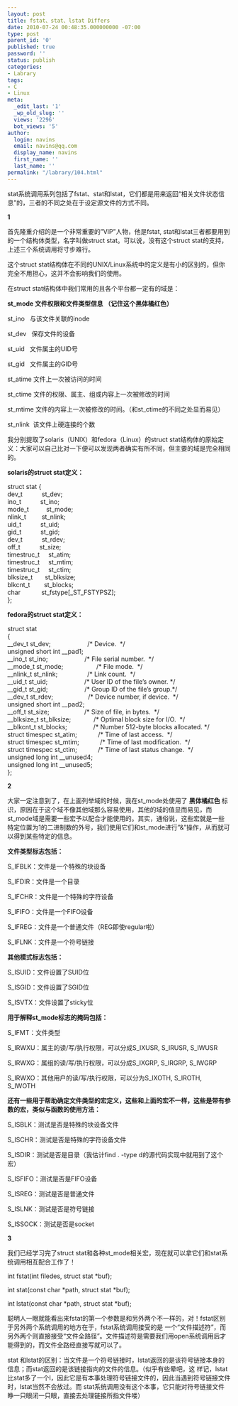 ```yaml
---
layout: post
title: fstat、stat、lstat Differs
date: 2010-07-24 00:48:35.000000000 -07:00
type: post
parent_id: '0'
published: true
password: ''
status: publish
categories:
- Labrary
tags:
- C
- Linux
meta:
  _edit_last: '1'
  _wp_old_slug: ''
  views: '2296'
  bot_views: '5'
author:
  login: navins
  email: navins@qq.com
  display_name: navins
  first_name: ''
  last_name: ''
permalink: "/labrary/104.html"
---
```

stat系统调用系列包括了fstat、stat和lstat，它们都是用来返回“相关文件状态信息”的，三者的不同之处在于设定源文件的方式不同。

**1**

首先隆重介绍的是一个非常重要的”VIP”人物，他是fstat, stat和lstat三者都要用到的一个结构体类型，名字叫做struct stat。可以说，没有这个struct stat的支持，上述三个系统调用将寸步难行。

这个struct stat结构体在不同的UNIX/Linux系统中的定义是有小的区别的，但你完全不用担心，这并不会影响我们的使用。

在struct stat结构体中我们常用的且各个平台都一定有的域是：

**st\_mode 文件权限和文件类型信息&nbsp;（记住这个黑体橘红色）**

st\_ino&nbsp;&nbsp; 与该文件关联的inode

st\_dev&nbsp;&nbsp; 保存文件的设备

st\_uid&nbsp;&nbsp; 文件属主的UID号

st\_gid&nbsp;&nbsp; 文件属主的GID号

st\_atime 文件上一次被访问的时间

st\_ctime 文件的权限、属主、组或内容上一次被修改的时间

st\_mtime 文件的内容上一次被修改的时间。（和st\_ctime的不同之处显而易见）

st\_nlink&nbsp; 该文件上硬连接的个数

我分别提取了solaris（UNIX）和fedora（Linux）的struct stat结构体的原始定义：大家可以自己比对一下便可以发现两者确实有所不同，但主要的域是完全相同的。

<!--more-->

**solaris的struct stat定义：**

struct stat {  
dev\_t&nbsp;&nbsp;&nbsp;&nbsp;&nbsp;&nbsp;&nbsp;&nbsp;&nbsp;&nbsp; st\_dev;  
ino\_t&nbsp;&nbsp;&nbsp;&nbsp;&nbsp;&nbsp;&nbsp;&nbsp;&nbsp;&nbsp; st\_ino;  
mode\_t&nbsp;&nbsp;&nbsp;&nbsp;&nbsp;&nbsp;&nbsp;&nbsp;&nbsp; st\_mode;  
nlink\_t&nbsp;&nbsp;&nbsp;&nbsp;&nbsp;&nbsp;&nbsp;&nbsp; st\_nlink;  
uid\_t&nbsp;&nbsp;&nbsp;&nbsp;&nbsp;&nbsp;&nbsp;&nbsp;&nbsp;&nbsp; st\_uid;  
gid\_t&nbsp;&nbsp;&nbsp;&nbsp;&nbsp;&nbsp;&nbsp;&nbsp;&nbsp;&nbsp; st\_gid;  
dev\_t&nbsp;&nbsp;&nbsp;&nbsp;&nbsp;&nbsp;&nbsp;&nbsp;&nbsp;&nbsp; st\_rdev;  
off\_t&nbsp;&nbsp;&nbsp;&nbsp;&nbsp;&nbsp;&nbsp;&nbsp;&nbsp;&nbsp; st\_size;  
timestruc\_t&nbsp;&nbsp;&nbsp;&nbsp; st\_atim;  
timestruc\_t&nbsp;&nbsp;&nbsp;&nbsp; st\_mtim;  
timestruc\_t&nbsp;&nbsp;&nbsp;&nbsp; st\_ctim;  
blksize\_t&nbsp;&nbsp;&nbsp;&nbsp;&nbsp;&nbsp; st\_blksize;  
blkcnt\_t&nbsp;&nbsp;&nbsp;&nbsp;&nbsp;&nbsp;&nbsp; st\_blocks;  
char&nbsp;&nbsp;&nbsp;&nbsp;&nbsp;&nbsp;&nbsp;&nbsp;&nbsp;&nbsp;&nbsp; st\_fstype[\_ST\_FSTYPSZ];  
};

**fedora的struct stat定义：**

struct stat  
{  
\_\_dev\_t st\_dev;&nbsp;&nbsp;&nbsp;&nbsp;&nbsp;&nbsp;&nbsp;&nbsp;&nbsp;&nbsp;&nbsp;&nbsp;&nbsp;&nbsp;&nbsp;&nbsp;&nbsp;&nbsp;&nbsp;&nbsp; /\* Device.&nbsp; \*/  
unsigned short int \_\_pad1;  
\_\_ino\_t st\_ino;&nbsp;&nbsp;&nbsp;&nbsp;&nbsp;&nbsp;&nbsp;&nbsp;&nbsp;&nbsp;&nbsp;&nbsp;&nbsp;&nbsp;&nbsp;&nbsp;&nbsp;&nbsp;&nbsp;&nbsp; /\* File serial number.&nbsp; \*/  
\_\_mode\_t st\_mode;&nbsp;&nbsp;&nbsp;&nbsp;&nbsp;&nbsp;&nbsp;&nbsp;&nbsp;&nbsp;&nbsp;&nbsp;&nbsp;&nbsp;&nbsp;&nbsp;&nbsp;&nbsp; /\* File mode.&nbsp; \*/  
\_\_nlink\_t st\_nlink;&nbsp;&nbsp;&nbsp;&nbsp;&nbsp;&nbsp;&nbsp;&nbsp;&nbsp;&nbsp;&nbsp;&nbsp;&nbsp;&nbsp;&nbsp;&nbsp; /\* Link count.&nbsp; \*/  
\_\_uid\_t st\_uid;&nbsp;&nbsp;&nbsp;&nbsp;&nbsp;&nbsp;&nbsp;&nbsp;&nbsp;&nbsp;&nbsp;&nbsp;&nbsp;&nbsp;&nbsp;&nbsp;&nbsp;&nbsp;&nbsp;&nbsp; /\* User ID of the file’s owner. \*/  
\_\_gid\_t st\_gid;&nbsp;&nbsp;&nbsp;&nbsp;&nbsp;&nbsp;&nbsp;&nbsp;&nbsp;&nbsp;&nbsp;&nbsp;&nbsp;&nbsp;&nbsp;&nbsp;&nbsp;&nbsp;&nbsp;&nbsp; /\* Group ID of the file’s group.\*/  
\_\_dev\_t st\_rdev;&nbsp;&nbsp;&nbsp;&nbsp;&nbsp;&nbsp;&nbsp;&nbsp;&nbsp;&nbsp;&nbsp;&nbsp;&nbsp;&nbsp;&nbsp;&nbsp;&nbsp;&nbsp;&nbsp; /\* Device number, if device.&nbsp; \*/  
unsigned short int \_\_pad2;  
\_\_off\_t st\_size;&nbsp;&nbsp;&nbsp;&nbsp;&nbsp;&nbsp;&nbsp;&nbsp;&nbsp;&nbsp;&nbsp;&nbsp;&nbsp;&nbsp;&nbsp;&nbsp;&nbsp;&nbsp;&nbsp; /\* Size of file, in bytes.&nbsp; \*/  
\_\_blksize\_t st\_blksize;&nbsp;&nbsp;&nbsp;&nbsp;&nbsp;&nbsp;&nbsp;&nbsp;&nbsp;&nbsp;&nbsp;&nbsp; /\* Optimal block size for I/O.&nbsp; \*/  
\_\_blkcnt\_t st\_blocks;&nbsp;&nbsp;&nbsp;&nbsp;&nbsp;&nbsp;&nbsp;&nbsp;&nbsp;&nbsp;&nbsp;&nbsp;&nbsp;&nbsp; /\* Number 512-byte blocks allocated. \*/  
struct timespec st\_atim;&nbsp;&nbsp;&nbsp;&nbsp;&nbsp;&nbsp;&nbsp;&nbsp;&nbsp;&nbsp;&nbsp; /\* Time of last access.&nbsp; \*/  
struct timespec st\_mtim;&nbsp;&nbsp;&nbsp;&nbsp;&nbsp;&nbsp;&nbsp;&nbsp;&nbsp;&nbsp;&nbsp; /\* Time of last modification.&nbsp; \*/  
struct timespec st\_ctim;&nbsp;&nbsp;&nbsp;&nbsp;&nbsp;&nbsp;&nbsp;&nbsp;&nbsp;&nbsp;&nbsp; /\* Time of last status change.&nbsp; \*/  
unsigned long int \_\_unused4;  
unsigned long int \_\_unused5;  
};

**2**

大家一定注意到了，在上面列举域的时候，我在st\_mode处使用了 **黑体橘红色** 标识，原因在于这个域不像其他域那么容易使用，其他的域的值显而易见，而st\_mode域是需要一些宏予以配合才能使用的。其实，通俗说，这些宏就是一些特定位置为1的二进制数的外号，我们使用它们和st\_mode进行”&”操作，从而就可以得到某些特定的信息。

**文件类型标志包括：**

S\_IFBLK：文件是一个特殊的块设备

S\_IFDIR：文件是一个目录

S\_IFCHR：文件是一个特殊的字符设备

S\_IFIFO：文件是一个FIFO设备

S\_IFREG：文件是一个普通文件（REG即使regular啦）

S\_IFLNK：文件是一个符号链接

**其他模式标志包括：**

S\_ISUID：文件设置了SUID位

S\_ISGID：文件设置了SGID位

S\_ISVTX：文件设置了sticky位

**用于解释st\_mode标志的掩码包括：**

S\_IFMT：文件类型

S\_IRWXU：属主的读/写/执行权限，可以分成S\_IXUSR, S\_IRUSR, S\_IWUSR

S\_IRWXG：属组的读/写/执行权限，可以分成S\_IXGRP, S\_IRGRP, S\_IWGRP

S\_IRWXO：其他用户的读/写/执行权限，可以分为S\_IXOTH, S\_IROTH, S\_IWOTH

**还有一些用于帮助确定文件类型的宏定义，这些和上面的宏不一样，这些是带有参数的宏，类似与函数的使用方法：**

S\_ISBLK：测试是否是特殊的块设备文件

S\_ISCHR：测试是否是特殊的字符设备文件

S\_ISDIR：测试是否是目录（我估计find . -type d的源代码实现中就用到了这个宏）

S\_ISFIFO：测试是否是FIFO设备

S\_ISREG：测试是否是普通文件

S\_ISLNK：测试是否是符号链接

S\_ISSOCK：测试是否是socket

**3**

我们已经学习完了struct stat和各种st\_mode相关宏，现在就可以拿它们和stat系统调用相互配合工作了！

int fstat(int filedes, struct stat \*buf);

int stat(const char \*path, struct stat \*buf);

int lstat(const char \*path, struct stat \*buf);

聪明人一眼就能看出来fstat的第一个参数是和另外两个不一样的，对！fstat区别于另外两个系统调用的地方在于，fstat系统调用接受的是 一个“文件描述符”，而另外两个则直接接受“文件全路径”。文件描述符是需要我们用open系统调用后才能得到的，而文件全路经直接写就可以了。

stat 和lstat的区别：当文件是一个符号链接时，lstat返回的是该符号链接本身的信息；而stat返回的是该链接指向的文件的信息。（似乎有些晕吧，这 样记，lstat比stat多了一个l，因此它是有本事处理符号链接文件的，因此当遇到符号链接文件时，lstat当然不会放过。而 stat系统调用没有这个本事，它只能对符号链接文件睁一只眼闭一只眼，直接去处理链接所指文件喽）

